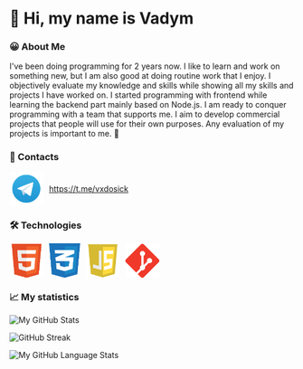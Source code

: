 # 👋 Hi, my name is Vadym

### 😀 About Me

I've been doing programming for 2 years
now. I like to learn and work on something
new, but I am also good at doing routine
work that I enjoy. I objectively evaluate my
knowledge and skills while showing all my
skills and projects I have worked on. I
started programming with frontend while
learning the backend part mainly based
on Node.js. I am ready to conquer
programming with a team that supports
me. I aim to develop commercial projects that people will use for their own purposes. Any evaluation of my projects is important to me. 💖

### 📩 Contacts

<div style="display: flex; align-items: center; gap: 10px;">
<img src="./assets/telegram.png" width="60" height="60" alt="html">
<a style="display: block;" href="https://t.me/vxdosick">https://t.me/vxdosick</a>   
</div>

### 🛠️ Technologies

<div style="display: flex; align-items: center; gap: 10px;">
<img src="./assets/html.png" width="60" height="60" alt="html">
<img src="./assets/css.png" width="55" height="61" alt="css">
<img src="./assets/js.png" width="60" height="60" alt="js">
<img src="./assets/git.png" width="60" height="60" alt="git"></div>

### 📈 My statistics

![My GitHub Stats](https://github-readme-stats.vercel.app/api/?username=vxdosick&count_private=true&theme=tokyonight&showicons=true)

![GitHub Streak](https://streak-stats.demolab.com?user=vxdosick&theme=tokyonight&hide_border=true&mode=weekly)

![My GitHub Language Stats](https://github-readme-stats.vercel.app/api/top-langs/?username=vxdosick&langs_count=5&theme=tokyonight)

